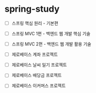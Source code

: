 # spring-study

- [ ] 스프링 핵심 원리 - 기본편
- [ ] 스프링 MVC 1편 - 백엔드 웹 개발 핵심 기술
- [ ] 스프링 MVC 2편 - 백엔드 웹 개발 활용 기술

- [ ] 제로베이스 계좌 프로젝트
- [ ] 제로베이스 날씨 일기 프로젝트
- [ ] 제로베이스 배당금 프로젝트
- [ ] 제로베이스 이커머스 프로젝트
